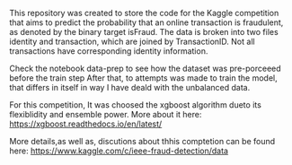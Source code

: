 This repository was created to store the code for the Kaggle competition that aims to predict the probability that an online transaction is fraudulent, as denoted by the binary target isFraud. The data is broken into two files identity and transaction, which are joined by TransactionID. Not all transactions have corresponding identity information.

Check the notebook data-prep to see how the dataset was pre-porceeed before the train step
After that, to attempts was made to train the model, that differs in itself in way I have deald with the unbalanced data.

For this competition, It was choosed the xgboost algorithm dueto its flexiblidity and ensemble power.
More about it here: https://xgboost.readthedocs.io/en/latest/

More details,as well as, discutions about thhis comptetion can be found here: https://www.kaggle.com/c/ieee-fraud-detection/data

